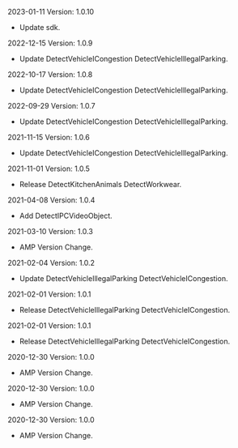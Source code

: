 2023-01-11 Version: 1.0.10
- Update sdk.

2022-12-15 Version: 1.0.9
- Update DetectVehicleICongestion DetectVehicleIllegalParking.

2022-10-17 Version: 1.0.8
- Update DetectVehicleICongestion DetectVehicleIllegalParking.

2022-09-29 Version: 1.0.7
- Update DetectVehicleICongestion DetectVehicleIllegalParking.

2021-11-15 Version: 1.0.6
- Update DetectVehicleICongestion DetectVehicleIllegalParking.

2021-11-01 Version: 1.0.5
- Release DetectKitchenAnimals DetectWorkwear.

2021-04-08 Version: 1.0.4
- Add DetectIPCVideoObject.

2021-03-10 Version: 1.0.3
- AMP Version Change.

2021-02-04 Version: 1.0.2
- Update DetectVehicleIllegalParking DetectVehicleICongestion.

2021-02-01 Version: 1.0.1
- Release DetectVehicleIllegalParking DetectVehicleICongestion.

2021-02-01 Version: 1.0.1
- Release DetectVehicleIllegalParking DetectVehicleICongestion.

2020-12-30 Version: 1.0.0
- AMP Version Change.

2020-12-30 Version: 1.0.0
- AMP Version Change.

2020-12-30 Version: 1.0.0
- AMP Version Change.

